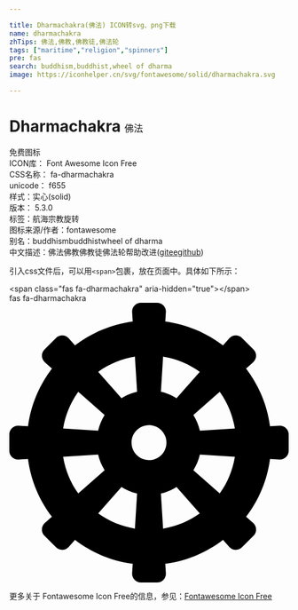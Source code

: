 ```yaml
---

title: Dharmachakra(佛法) ICON转svg、png下载
name: dharmachakra
zhTips: 佛法,佛教,佛教徒,佛法轮
tags: ["maritime","religion","spinners"]
pre: fas
search: buddhism,buddhist,wheel of dharma
image: https://iconhelper.cn/svg/fontawesome/solid/dharmachakra.svg

---
```


# Dharmachakra  <small style="font-size: 60%;font-weight: 100">佛法</small>


<div class="detail-page">
<p>
<span><span class="badge-success badge">免费图标</span> </span>
<br/>
<span>
ICON库：
<span class="badge-secondary badge">Font Awesome Icon Free</span> 
</span>
<br/>
<span>
CSS名称：
<span class="badge-secondary badge">fa-dharmachakra</span> 
</span>
<br/>
<span>
unicode：
<span class="badge-secondary badge">f655</span> 
<copy-btn content='f655' btn-title=""></copy-btn>
<copy-btn :content='String.fromCodePoint(parseInt("f655", 16))' btn-title="复制U"></copy-btn>
</span><br/><span>样式：<span class="badge-light badge">实心(solid)</span></span>
<br/>
<span>
版本：
<span class="badge-secondary badge">5.3.0</span> 
</span><br/><span>标签：<span class="badge-light badge"><router-link to="/tags/maritime.html">航海</router-link></span><span class="badge-light badge"><router-link to="/tags/religion.html">宗教</router-link></span><span class="badge-light badge"><router-link to="/tags/spinners.html">旋转</router-link></span></span>
<br/>
<span>图标来源/作者：<span class="badge-light badge">fontawesome</span></span> 
<br/>
<span>别名：<span class="badge-light badge">buddhism</span><span class="badge-light badge">buddhist</span><span class="badge-light badge">wheel of dharma</span></span><br/><span class="zh-detail">中文描述：<span class="badge-primary badge">佛法</span><span class="badge-primary badge">佛教</span><span class="badge-primary badge">佛教徒</span><span class="badge-primary badge">佛法轮</span><span class="help-link"><span>帮助改进</span>(<a href="https://gitee.com/liuwave/icon-helper/edit/master/json/fontawesome/solid/dharmachakra.json" target="_blank" rel="noopener noreferrer">gitee</a><a href="https://github.com/liuwave/icon-helper/edit/master/json/fontawesome/solid/dharmachakra.json" target="_blank" rel="noopener noreferrer">github</a></span>)</span><br/>
</p>
</div>
<div class="alert alert-dark">
  <i class="fas fa-dharmachakra fa-xs"></i>
  <i class="fas fa-dharmachakra fa-sm"></i>
  <i class="fas fa-dharmachakra fa-lg"></i>
  <i class="fas fa-dharmachakra fa-2x"></i>
  <i class="fas fa-dharmachakra fa-3x"></i>
  <i class="fas fa-dharmachakra fa-5x"></i>
  <i class="fas fa-dharmachakra fa-7x"></i>
</div>
<div>
  <p>引入css文件后，可以用<code>&lt;span&gt;</code>包裹，放在页面中。具体如下所示：    
  </p>
  <div class="alert alert-primary" style="font-size: 14px">
    &lt;span class="fas fa-dharmachakra" aria-hidden="true"&gt;&lt;/span&gt;
    <copy-btn content='<span class="fas fa-dharmachakra" aria-hidden="true"></span>'></copy-btn>
  </div>
  <div class="alert alert-secondary">
    <i class="fas fa-dharmachakra"
    style="font-size: 24px"
    aria-hidden="true"></i> fas fa-dharmachakra
    <copy-btn content="fas fa-dharmachakra" btn-title="复制图标名称"></copy-btn>
  </div>
</div>
<div id="svg" class="svg-wrap">
<svg xmlns="http://www.w3.org/2000/svg" viewBox="0 0 512 512"><path d="M495 225.06l-17.22 1.08c-5.27-39.49-20.79-75.64-43.86-105.84l12.95-11.43c6.92-6.11 7.25-16.79.73-23.31L426.44 64.4c-6.53-6.53-17.21-6.19-23.31.73L391.7 78.07c-30.2-23.06-66.35-38.58-105.83-43.86L286.94 17c.58-9.21-6.74-17-15.97-17h-29.94c-9.23 0-16.54 7.79-15.97 17l1.08 17.22c-39.49 5.27-75.64 20.79-105.83 43.86l-11.43-12.95c-6.11-6.92-16.79-7.25-23.31-.73L64.4 85.56c-6.53 6.53-6.19 17.21.73 23.31l12.95 11.43c-23.06 30.2-38.58 66.35-43.86 105.84L17 225.06c-9.21-.58-17 6.74-17 15.97v29.94c0 9.23 7.79 16.54 17 15.97l17.22-1.08c5.27 39.49 20.79 75.64 43.86 105.83l-12.95 11.43c-6.92 6.11-7.25 16.79-.73 23.31l21.17 21.17c6.53 6.53 17.21 6.19 23.31-.73l11.43-12.95c30.2 23.06 66.35 38.58 105.84 43.86L225.06 495c-.58 9.21 6.74 17 15.97 17h29.94c9.23 0 16.54-7.79 15.97-17l-1.08-17.22c39.49-5.27 75.64-20.79 105.84-43.86l11.43 12.95c6.11 6.92 16.79 7.25 23.31.73l21.17-21.17c6.53-6.53 6.19-17.21-.73-23.31l-12.95-11.43c23.06-30.2 38.58-66.35 43.86-105.83l17.22 1.08c9.21.58 17-6.74 17-15.97v-29.94c-.01-9.23-7.8-16.54-17.01-15.97zM281.84 98.61c24.81 4.07 47.63 13.66 67.23 27.78l-42.62 48.29c-8.73-5.44-18.32-9.54-28.62-11.95l4.01-64.12zm-51.68 0l4.01 64.12c-10.29 2.41-19.89 6.52-28.62 11.95l-42.62-48.29c19.6-14.12 42.42-23.71 67.23-27.78zm-103.77 64.33l48.3 42.61c-5.44 8.73-9.54 18.33-11.96 28.62l-64.12-4.01c4.07-24.81 13.66-47.62 27.78-67.22zm-27.78 118.9l64.12-4.01c2.41 10.29 6.52 19.89 11.95 28.62l-48.29 42.62c-14.12-19.6-23.71-42.42-27.78-67.23zm131.55 131.55c-24.81-4.07-47.63-13.66-67.23-27.78l42.61-48.3c8.73 5.44 18.33 9.54 28.62 11.96l-4 64.12zM256 288c-17.67 0-32-14.33-32-32s14.33-32 32-32 32 14.33 32 32-14.33 32-32 32zm25.84 125.39l-4.01-64.12c10.29-2.41 19.89-6.52 28.62-11.96l42.61 48.3c-19.6 14.12-42.41 23.71-67.22 27.78zm103.77-64.33l-48.29-42.62c5.44-8.73 9.54-18.32 11.95-28.62l64.12 4.01c-4.07 24.82-13.66 47.64-27.78 67.23zm-36.34-114.89c-2.41-10.29-6.52-19.89-11.96-28.62l48.3-42.61c14.12 19.6 23.71 42.42 27.78 67.23l-64.12 4z"/></svg>
</div>
<detail full-name='fa-dharmachakra'></detail>

<Vssue title="关于“Dharmachakra”的评论" />
    
<div><p>更多关于  Fontawesome Icon Free的信息，参见：<a target="_blank" href="https://iconhelper.cn/fontawesome.html">Fontawesome Icon Free</a>
</p></div>
